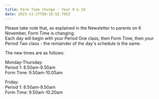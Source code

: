 ```yaml
---
title: Form Time Change - Year 9 & 10
date: 2023-11-27T00:18:53.795Z
---
```

Please take note that, as explained in the Newsletter to parents on 6 November, Form Time is changing.  
Each day will begin with your Period One class, then Form Time, then your Period Two class - the remainder of the day's schedule is the same.  

The new times are as follows:



Monday-Thursday:  
Period 1: 8.50am-9.50am  
Form Time: 9.50am-10.05am

Friday:  
Period 1: 8.50am-9.50am  
Form Time: 9.50am-10.20am